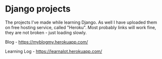 # Django projects
The projects I've made while learning Django. 
As well I have uploaded them on free hosting service, called "Heroku". 
Most probably links will work fine, they are not broken - just loading slowly.

Blog - https://myblogmy.herokuapp.com/

Learning Log - https://learnalot.herokuapp.com/

